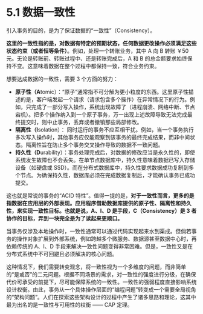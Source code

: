 # 5.1 数据一致性

引入事务的目的，是为了保证数据的“一致性”（Consistency）。

**这里的一致性指的是，对数据有特定的预期状态，任何数据更改操作必须满足这些状态约束（或者恒等条件）**。例如，处理一个转账业务，其中 A 向 B 转账 ￥50 元。无论是转账前、转账过程中、还是转账完成后，A 和 B 的总金额要求始终保持不变。这意味着数据在整个过程中都保持一致，符合业务约束。

想要达成数据的一致性，需要 3 个方面的努力：

- **原子性（A**tomic）：“原子”通常指不可分解为更小粒度的东西。这里原子性描述的是，客户端发起一个请求（请求包含多个操作）在异常情况下的行为。例如，只完成了一部分写入操作，系统出现故障了（进程崩溃、网络中断、节点宕机）。把多个操作纳入到一个原子事务，万一出现上述故障导致无法完成最终提交时，则中止事务，丢弃或者撤销那些局部修改。
- **隔离性（I**solation）：
同时运行的事务不应互相干扰。例如，当一个事务执行多次写入操作时，其他事务应仅能观察到该事务的最终完成结果，而非中间状态。隔离性旨在防止多个事务交叉操作导致的数据不一致问题。
- **持久性（D**urability）：事务处理完成后，对数据的修改应当是永久性的，即使系统发生故障也不会丢失。在单节点数据库中，持久性意味着数据已写入存储设备（如硬盘或 SSD）。而在分布式数据库中，持久性要求数据成功复制到多个节点。为确保持久性，数据库必须在完成数据复制后，才能确认事务已成功提交。

这也就是常说的事务的“ACID 特性”。值得一提的是，**对于一致性而言，更多的是指数据在应用层的外部表现。应用程序借助数据库提供的原子性、隔离性和持久性，来实现一致性目标。也就是说，A、I、D 是手段，C（Consistency）是 3 者协作的目标，弄到一块完全是为了读起来更顺口。**

当事务仅涉及本地操作时，一致性通常可以通过代码实现起来水到渠成。但倘若事务的操作对象扩展到外部系统，例如跨越多个微服务、数据源甚至数据中心时，再依赖传统的 A、I、D 手段来解决一致性问题变得非常困难。但是，一致性又是在分布式系统中不可回避且必须解决的核心问题。

这种情况下，我们需要转变观念，将一致性视为一个多维度的问题，而非简单的“是或否”的二元问题。根据不同场景的需求，对一致性的强度进行分级，在确保代价可承受的前提下，尽可能保障系统的一致性。一致性的强弱程度直接影响系统设计权衡。由此，事务从一个具体操作层面的“编程问题”转变成一个需要全局视角的“架构问题”。人们在探索这些架构设计的过程中产生了诸多思路和理论，这其中最为出名的是一致性与可用性的权衡 —— CAP 定理。